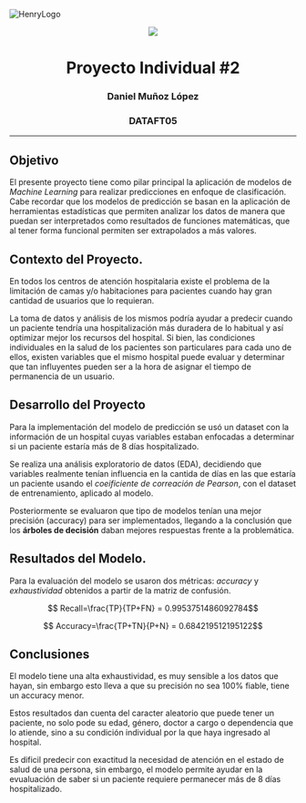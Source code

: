 ![HenryLogo](https://d31uz8lwfmyn8g.cloudfront.net/Assets/logo-henry-white-lg.png)

<p align="center">
<img src="https://406242.smushcdn.com/2456487/wp-content/uploads/2019/06/blog-6-24-19.jpg?lossy=1&strip=1&webp=1"   
>
</p>

<h1 align="center">Proyecto Individual #2</h1>
<h3 align="center">Daniel Muñoz López</h3>
<h3 align="center">DATAFT05</h3>
<hr>

## Objetivo

El presente proyecto tiene como pilar principal la aplicación de modelos de *Machine Learning* para realizar predicciones en enfoque de clasificación. Cabe recordar que los modelos de predicción se basan en la aplicación de herramientas estadísticas que permiten analizar los datos de manera que puedan ser interpretados como resultados de funciones matemáticas, que al tener forma funcional permiten ser extrapolados a más valores.

## Contexto del Proyecto.

En todos los centros de atención hospitalaria existe el problema de la limitación de camas y/o habitaciones para pacientes cuando hay gran cantidad de usuarios que lo requieran.

La toma de datos y análisis de los mismos podría ayudar a predecir cuando un paciente tendría una hospitalización más duradera de lo habitual y así optimizar mejor los recursos del hospital. Si bien, las condiciones individuales en la salud de los pacientes son particulares para cada uno de ellos, existen variables que el mismo hospital puede evaluar y determinar que tan influyentes pueden ser a la hora de asignar el tiempo de permanencia de un usuario.

## Desarrollo del Proyecto

Para la implementación del modelo de predicción se usó un dataset con la información de un hospital cuyas variables estaban enfocadas a determinar si un paciente estaría más de 8 días hospitalizado.

Se realiza una análisis exploratorio de datos (EDA), decidiendo que variables realmente tenían influencia en la cantida de días en las que estaría un paciente usando el *coeificiente de correación de Pearson*, con el dataset de entrenamiento, aplicado al modelo.

Posteriormente se evaluaron que tipo de modelos tenían una mejor precisión (accuracy) para ser implementados, llegando a la conclusión que los **árboles de decisión** daban mejores respuestas frente a la problemática.

## Resultados del Modelo.

Para la evaluación del modelo se usaron dos métricas: *accuracy* y *exhaustividad* obtenidos a partir de la matriz de confusión.

$$ Recall=\frac{TP}{TP+FN} = 0.9953751486092784$$

$$ Accuracy=\frac{TP+TN}{P+N} = 0.684219512195122$$


## Conclusiones

El modelo tiene una alta exhaustividad, es muy sensible a los datos que hayan, sin embargo esto lleva a que su precisión no sea 100% fiable, tiene un accuracy menor.

Estos resultados dan cuenta del caracter aleatorio que puede tener un paciente, no solo pode su edad, género, doctor a cargo o dependencia que lo atiende, sino a su condición individual por la que haya ingresado al hospital.

Es dificil predecir con exactitud la necesidad de atención en el estado de salud de una persona, sin embargo, el modelo permite ayudar en la evualuación de saber si un paciente requiere permanecer más de 8 días hospitalizado.